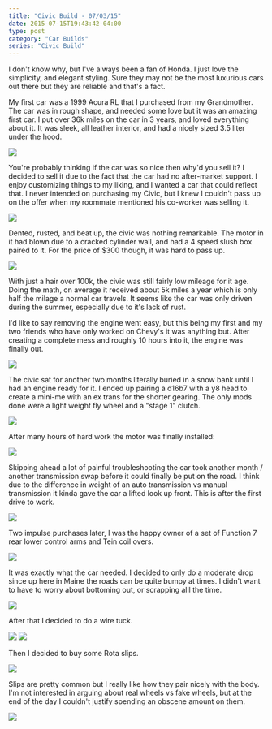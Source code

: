 ```yaml
---
title: "Civic Build - 07/03/15"
date: 2015-07-15T19:43:42-04:00
type: post
category: "Car Builds"
series: "Civic Build"
---
```


I don't know why, but I've always been a fan of Honda. I just love the simplicity, and elegant styling. Sure they may not be the most luxurious cars out there but they are reliable and that's a fact.

My first car was a 1999 Acura RL that I purchased from my Grandmother. The car was in rough shape, and needed some love but it was an amazing first car. I put over 36k miles on the car in 3 years, and loved everything about it. It was sleek, all leather interior, and had a nicely sized 3.5 liter under the hood.

![](images/1.jpg)

You're probably thinking if the car was so nice then why'd you sell it? I decided to sell it due to the fact that the car had no after-market support. I enjoy customizing things to my liking, and I wanted a car that could reflect that. I never intended on purchasing my Civic, but I knew I couldn't pass up on the offer when my roommate mentioned his co-worker was selling it.

![](images/2.jpg)

Dented, rusted, and beat up, the civic was nothing remarkable. The motor in it had blown due to a cracked cylinder wall, and had a 4 speed slush box paired to it. For the price of \$300 though, it was hard to pass up.

![](images/3.jpg)

With just a hair over 100k, the civic was still fairly low mileage for it age. Doing the math, on average it received about 5k miles a year which is only half the milage a normal car travels. It seems like the car was only driven during the summer, especially due to it's lack of rust.

I'd like to say removing the engine went easy, but this being my first and my two friends who have only worked on Chevy's it was anything but. After creating a complete mess and roughly 10 hours into it, the engine was finally out.

![](images/4.jpg)

The civic sat for another two months literally buried in a snow bank until I had an engine ready for it. I ended up pairing a d16b7 with a y8 head to create a mini-me with an ex trans for the shorter gearing. The only mods done were a light weight fly wheel and a "stage 1" clutch.

![](images/5.jpg)

After many hours of hard work the motor was finally installed:

![](images/6.jpg)

Skipping ahead a lot of painful troubleshooting the car took another month / another transmission swap before it could finally be put on the road. I think due to the difference in weight of an auto transmission vs manual transmission it kinda gave the car a lifted look up front. This is after the first drive to work.

![](images/7.jpg)

Two impulse purchases later, I was the happy owner of a set of Function 7 rear lower control arms and Tein coil overs.

![](images/8.jpg)

It was exactly what the car needed. I decided to only do a moderate drop since up here in Maine the roads can be quite bumpy at times. I didn't want to have to worry about bottoming out, or scrapping alll the time.

![](images/9.jpg)

After that I decided to do a wire tuck.

![](images/10.jpg)
![](images/11.jpg)

Then I decided to buy some Rota slips.

![](images/12.jpg)

Slips are pretty common but I really like how they pair nicely with the body. I'm not interested in arguing about real wheels vs fake wheels, but at the end of the day I couldn't justify spending an obscene amount on them.

![](images/13.jpg)
